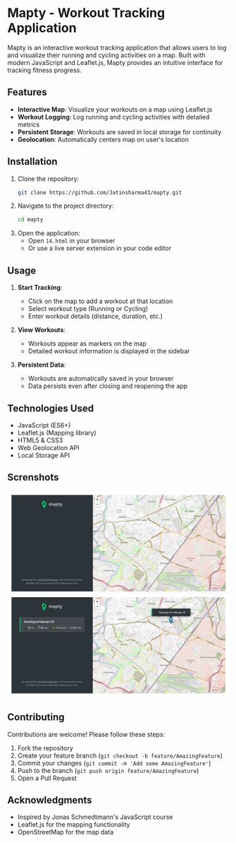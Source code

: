 # Mapty - Workout Tracking Application

Mapty is an interactive workout tracking application that allows users to log and visualize their running and cycling activities on a map. Built with modern JavaScript and Leaflet.js, Mapty provides an intuitive interface for tracking fitness progress.

## Features

- **Interactive Map**: Visualize your workouts on a map using Leaflet.js
- **Workout Logging**: Log running and cycling activities with detailed metrics
- **Persistent Storage**: Workouts are saved in local storage for continuity
- **Geolocation**: Automatically centers map on user's location

## Installation

1. Clone the repository:
   ```bash
   git clone https://github.com/Jatinsharma43/mapty.git
   ```
2. Navigate to the project directory:
   ```bash
   cd mapty
   ```
3. Open the application:
   - Open `14.html` in your browser
   - Or use a live server extension in your code editor

## Usage

1. **Start Tracking**:

   - Click on the map to add a workout at that location
   - Select workout type (Running or Cycling)
   - Enter workout details (distance, duration, etc.)

2. **View Workouts**:

   - Workouts appear as markers on the map
   - Detailed workout information is displayed in the sidebar

3. **Persistent Data**:
   - Workouts are automatically saved in your browser
   - Data persists even after closing and reopening the app

## Technologies Used

- JavaScript (ES6+)
- Leaflet.js (Mapping library)
- HTML5 & CSS3
- Web Geolocation API
- Local Storage API

## Screnshots

![Mapty Screenshot](images/mapty1.png)
![Mapty Screenshot](images/mapty2.png)

## Contributing

Contributions are welcome! Please follow these steps:

1. Fork the repository
2. Create your feature branch (`git checkout -b feature/AmazingFeature`)
3. Commit your changes (`git commit -m 'Add some AmazingFeature'`)
4. Push to the branch (`git push origin feature/AmazingFeature`)
5. Open a Pull Request

## Acknowledgments

- Inspired by Jonas Schmedtmann's JavaScript course
- Leaflet.js for the mapping functionality
- OpenStreetMap for the map data
